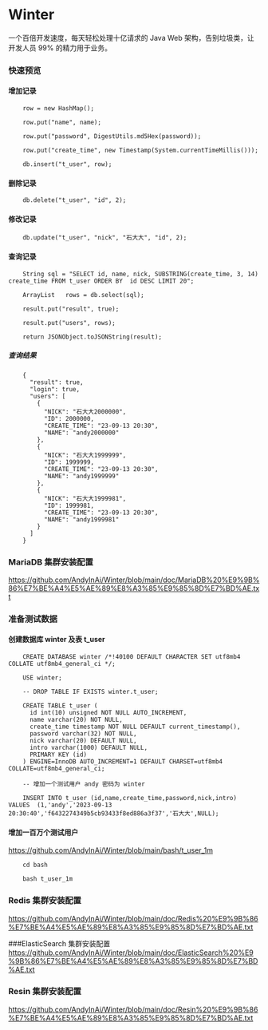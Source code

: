 
# Winter
一个百倍开发速度，每天轻松处理十亿请求的 Java Web 架构，告别垃圾类，让开发人员 99% 的精力用于业务。


### 快速预览

#### 增加记录

		row = new HashMap();

		row.put("name", name);

		row.put("password", DigestUtils.md5Hex(password));

		row.put("create_time", new Timestamp(System.currentTimeMillis()));

		db.insert("t_user", row);

#### 删除记录

		db.delete("t_user", "id", 2);

#### 修改记录

		db.update("t_user", "nick", "石大大", "id", 2);

#### 查询记录

		String sql = "SELECT id, name, nick, SUBSTRING(create_time, 3, 14) create_time FROM t_user ORDER BY  id DESC LIMIT 20";

		ArrayList	rows = db.select(sql);

		result.put("result", true);

		result.put("users", rows);

		return JSONObject.toJSONString(result);

##### 查询结果

		{
		  "result": true,
		  "login": true,
		  "users": [
		    {
		      "NICK": "石大大2000000",
		      "ID": 2000000,
		      "CREATE_TIME": "23-09-13 20:30",
		      "NAME": "andy2000000"
		    },
		    {
		      "NICK": "石大大1999999",
		      "ID": 1999999,
		      "CREATE_TIME": "23-09-13 20:30",
		      "NAME": "andy1999999"
		    },
		    {
		      "NICK": "石大大1999981",
		      "ID": 1999981,
		      "CREATE_TIME": "23-09-13 20:30",
		      "NAME": "andy1999981"
		    }
		  ]
		}		


### MariaDB 集群安装配置 

<https://github.com/AndyInAi/Winter/blob/main/doc/MariaDB%20%E9%9B%86%E7%BE%A4%E5%AE%89%E8%A3%85%E9%85%8D%E7%BD%AE.txt>


### 准备测试数据

#### 创建数据库 winter 及表 t_user 

		CREATE DATABASE winter /*!40100 DEFAULT CHARACTER SET utf8mb4 COLLATE utf8mb4_general_ci */;

		USE winter;

		-- DROP TABLE IF EXISTS winter.t_user;

		CREATE TABLE t_user (
		  id int(10) unsigned NOT NULL AUTO_INCREMENT,
		  name varchar(20) NOT NULL,
		  create_time timestamp NOT NULL DEFAULT current_timestamp(),
		  password varchar(32) NOT NULL,
		  nick varchar(20) DEFAULT NULL,
		  intro varchar(1000) DEFAULT NULL,
		  PRIMARY KEY (id)
		) ENGINE=InnoDB AUTO_INCREMENT=1 DEFAULT CHARSET=utf8mb4 COLLATE=utf8mb4_general_ci;

		-- 增加一个测试用户 andy 密码为 winter

		INSERT INTO t_user (id,name,create_time,password,nick,intro) VALUES  (1,'andy','2023-09-13 20:30:40','f6432274349b5cb93433f8ed886a3f37','石大大',NULL);

#### 增加一百万个测试用户

<https://github.com/AndyInAi/Winter/blob/main/bash/t_user_1m>

		cd bash

		bash t_user_1m


### Redis 集群安装配置

<https://github.com/AndyInAi/Winter/blob/main/doc/Redis%20%E9%9B%86%E7%BE%A4%E5%AE%89%E8%A3%85%E9%85%8D%E7%BD%AE.txt>


###ElasticSearch 集群安装配置
<https://github.com/AndyInAi/Winter/blob/main/doc/ElasticSearch%20%E9%9B%86%E7%BE%A4%E5%AE%89%E8%A3%85%E9%85%8D%E7%BD%AE.txt>


### Resin 集群安装配置
<https://github.com/AndyInAi/Winter/blob/main/doc/Resin%20%E9%9B%86%E7%BE%A4%E5%AE%89%E8%A3%85%E9%85%8D%E7%BD%AE.txt>


